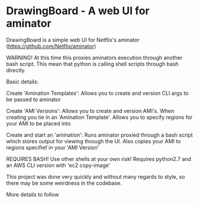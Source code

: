 DrawingBoard - A web UI for aminator
=========================================

DrawingBoard is a simple web UI for Netflix's aminator (https://github.com/Netflix/aminator)

WARNING!
At this time this proxies aminators execution through another bash script. This mean that python is calling shell scripts through bash directly.

Basic details:

Create 'Amination Templates':
	Allows you to create and version CLI args to be passed to aminator

Create 'AMI Versions':
	Allows you to create and version AMI's. When creating you tie in an 'Amination Template'.
	Allows you to specify regions for your AMI to be placed into

Create and start an 'amination':
	Runs aminator proxied through a bash script which stores output for viewing through the UI. Also copies your AMI
	to regions specifief in your 'AMI Version'



REQUIRES BASH! Use other shells at your own risk!
Requires python2.7 and an AWS CLI version with 'ec2 copy-image'

This project was done very quickly and without many regards to style, so there may be some weirdness in the codebase.

More details to follow